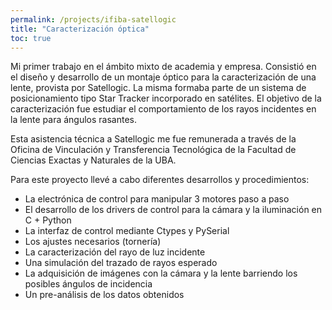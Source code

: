 ```yaml
---
permalink: /projects/ifiba-satellogic
title: "Caracterización óptica"
toc: true
---
```


Mi primer trabajo en el ámbito mixto de academia y empresa. Consistió en el
diseño y desarrollo de un montaje óptico para la caracterización de una lente,
provista por Satellogic. La misma formaba parte de un sistema de posicionamiento
tipo Star Tracker incorporado en satélites. El objetivo de la caracterización
fue estudiar el comportamiento de los rayos incidentes en la lente para ángulos 
rasantes.

Esta asistencia técnica a Satellogic me fue remunerada a través de la Oficina de 
Vinculación y Transferencia Tecnológica de la Facultad de Ciencias Exactas y 
Naturales de la UBA.

Para este proyecto llevé a cabo diferentes desarrollos y procedimientos:

- La electrónica de control para manipular 3 motores paso a paso
- El desarrollo de los drivers de control para la cámara y la iluminación 
en C + Python
- La interfaz de control mediante Ctypes y PySerial
- Los ajustes necesarios (tornería)
- La caracterización del rayo de luz incidente
- Una simulación del trazado de rayos esperado
- La adquisición de imágenes con la cámara y la lente barriendo los posibles 
ángulos de incidencia
- Un pre-análisis de los datos obtenidos
